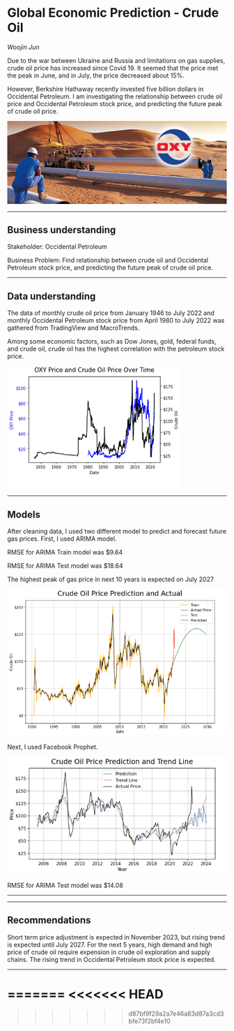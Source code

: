 
# Global Economic Prediction - Crude Oil

*Woojin Jun* 


Due to the war between Ukraine and Russia and limitations on gas supplies, crude oil price has increased since Covid 19. It seemed that the price met the peak in June, and in July, the price decreased about 15%. 

However, Berkshire Hathaway recently invested five billion dollars in Occidental Petroleum. I am investigating the relationship between crude oil price and Occidental Petroleum stock price, and predicting the future peak of crude oil price. 

![Oxy-petroleum](images/oxy-petroleum.jpeg)

---
## Business understanding  

Stakeholder: Occidental Petroleum

Business Problem: Find relationship between crude oil and Occidental Petroleum stock price, and predicting the future peak of crude oil price.

---  
## Data understanding  

The data of monthly crude oil price from January 1946 to July 2022 and monthly Occidental Petroleum stock price from April 1980 to July 2022 was gathered from TradingView and MacroTrends. 

Among some economic factors, such as Dow Jones, gold, federal funds, and crude oil, crude oil has the highest correlation with the petroleum stock price. 

![correlation](images/price.png)


---
## Models  

After cleaning data, I used two different model to predict and forecast future gas prices. First, I used ARIMA model.

RMSE for ARIMA Train model was $9.64

RMSE for ARIMA Test model was $18.64

The highest peak of gas price in next 10 years is expected on July 2027


![Arima Model](images/ARIMA.png)

Next, I used Facebook Prophet. 



![Facebook](images/facebook.png)

RMSE for ARIMA Test model was $14.08

---


---
## Recommendations  

Short term price adjustment is expected in November 2023, but rising trend is expected until July 2027. For the next 5 years, high demand and high price of crude oil require expension in crude oil exploration and supply chains. The rising trend in Occidental Petroleum stock price is expected.  

---
=======
<<<<<<< HEAD
=======

>>>>>>> d87bf9f29a2a7e46a83d87a3cd3bfe73f2bf4e10
